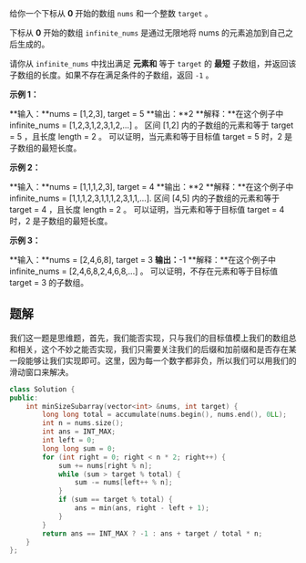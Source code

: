 给你一个下标从 **0** 开始的数组 `nums` 和一个整数 `target` 。

下标从 **0** 开始的数组 `infinite_nums` 是通过无限地将 nums 的元素追加到自己之后生成的。

请你从 `infinite_nums` 中找出满足 **元素和** 等于 `target` 的 **最短** 子数组，并返回该子数组的长度。如果不存在满足条件的子数组，返回 `-1` 。

**示例 1：**

**输入：**nums = [1,2,3], target = 5
**输出：**2
**解释：**在这个例子中 infinite_nums = [1,2,3,1,2,3,1,2,...] 。
区间 [1,2] 内的子数组的元素和等于 target = 5 ，且长度 length = 2 。
可以证明，当元素和等于目标值 target = 5 时，2 是子数组的最短长度。

**示例 2：**

**输入：**nums = [1,1,1,2,3], target = 4
**输出：**2
**解释：**在这个例子中 infinite_nums = [1,1,1,2,3,1,1,1,2,3,1,1,...].
区间 [4,5] 内的子数组的元素和等于 target = 4 ，且长度 length = 2 。
可以证明，当元素和等于目标值 target = 4 时，2 是子数组的最短长度。

**示例 3：**

**输入：**nums = [2,4,6,8], target = 3
**输出：**-1
**解释：**在这个例子中 infinite_nums = [2,4,6,8,2,4,6,8,...] 。
可以证明，不存在元素和等于目标值 target = 3 的子数组。

## 题解
我们这一题是思维题，首先，我们能否实现，只与我们的目标值模上我们的数组总和相关，这个不妙之能否实现，我们只需要关注我们的后缀和加前缀和是否存在某一段能够让我们实现即可。这里，因为每一个数字都非负，所以我们可以用我们的滑动窗口来解决。
```cpp
class Solution {
public:
    int minSizeSubarray(vector<int> &nums, int target) {
        long long total = accumulate(nums.begin(), nums.end(), 0LL);
        int n = nums.size();
        int ans = INT_MAX;
        int left = 0;
        long long sum = 0;
        for (int right = 0; right < n * 2; right++) {
            sum += nums[right % n];
            while (sum > target % total) {
                sum -= nums[left++ % n];
            }
            if (sum == target % total) {
                ans = min(ans, right - left + 1);
            }
        }
        return ans == INT_MAX ? -1 : ans + target / total * n;
    }
};
```